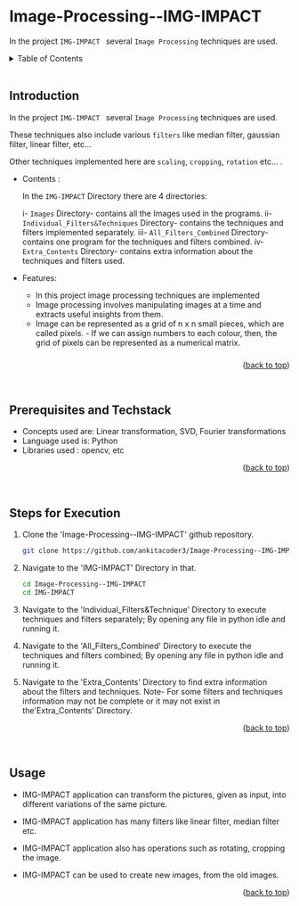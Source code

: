 # Image-Processing--IMG-IMPACT

In the project ```IMG-IMPACT ``` several    ```Image Processing``` techniques are used.



<details>
  <summary color= blue >Table of Contents</summary>
<li>Introduction</li>
<li> Prerequisites and Techstack</li>
<li> Steps for execution</li>
<li> Usage</li>
</details>
</br>

## Introduction
In the project ```IMG-IMPACT ``` several    ```Image Processing``` techniques are used. 

These techniques also include various ```filters``` like median filter, gaussian filter, linear filter, etc... 

Other techniques implemented here are ```scaling```, ```cropping```, ```rotation``` etc... .
<br>

* Contents :

  In the ```IMG-IMPACT``` Directory there are 4 directories:
  
    i- ```Images``` Directory- contains all the Images used in the programs.
    ii- ```Individual_Filters&Techniques``` Directory- contains the techniques and filters implemented separately.
  iii- ```All_Filters_Combined``` Directory- contains one program for the techniques and filters combined.
  iv- ```Extra_Contents``` Directory- contains extra information about the techniques and filters used.

* Features:

    - In this project image processing techniques are implemented
    - Image processing involves manipulating images at a time and extracts useful insights from them.
    - Image can be represented as a grid of n x n small pieces, which are called pixels. 
               - If we can assign numbers to each colour, then, the grid of pixels can be represented as a numerical matrix.
 ###
###

###
###

  <p align="right">(<a href="#readme-top">back to top</a>)</p>
  </br>

<!--
## Objective
* To transform an image to implement techniques, like image rotation, cropping, image smoothening, filters etc
* The techniques mentioned above are implemented using concepts such as linear transformation and SVD
###
###

  <p align="right">(<a href="#readme-top">back to top</a>)</p>
  </br>



  <p align="right">(<a href="#readme-top">back to top</a>)</p>
  </br>
  -->

## Prerequisites and Techstack
  * Concepts used are:  Linear transformation, SVD, Fourier transformations
  * Language used is: Python
  * Libraries used : opencv, etc


  <p align="right">(<a href="#readme-top">back to top</a>)</p>
  </br>
  
  

 
## Steps for Execution

  1. Clone the 'Image-Processing--IMG-IMPACT' github repository.
     ```sh
     git clone https://github.com/ankitacoder3/Image-Processing--IMG-IMPACT.git
      ```
 2. Navigate to the 'IMG-IMPACT' Directory in that.
    ```sh
    cd Image-Processing--IMG-IMPACT
    cd IMG-IMPACT
    ```

  3. Navigate to the 'Individual_Filters&Technique' Directory to execute techniques and filters separately; By opening any file in python idle and running it.
4. Navigate to the 'All_Filters_Combined' Directory to execute the techniques and filters combined; By opening any file in python idle and running it.
 5. Navigate to the 'Extra_Contents' Directory to find extra information about the filters and techniques.
    Note- For some filters and techniques information may not be complete or it may not exist in the'Extra_Contents' Directory.
  
  
  
  <p align="right">(<a href="#readme-top">back to top</a>)</p>
  </br>

## Usage

* IMG-IMPACT application can transform the pictures, given as input, into different variations of the same picture.
* IMG-IMPACT application has many filters like linear filter, median filter etc.
* IMG-IMPACT application also has operations such as rotating, cropping the image.
* IMG-IMPACT can be used to create new images, from the old images.

  <p align="right">(<a href="#readme-top">back to top</a>)</p>
  </br>
